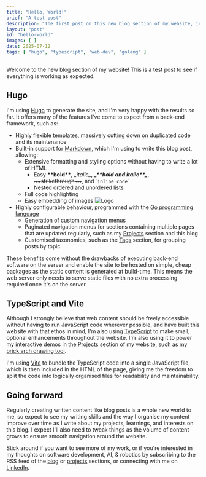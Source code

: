 ```yaml
---
title: "Hello, World!"
brief: "A test post"
description: "The first post on this new blog section of my website, introducing myself and my new Hugo-powered blog."
layout: "post"
id: "hello-world"
images: [ ]
date: 2025-07-12
tags: [ "hugo", "typescript", "web-dev", "golang" ]
---
```


Welcome to the new blog section of my website! This is a test post to see if everything is working as expected.

## Hugo

I'm using [Hugo](https://gohugo.io/) to generate the site, and I'm very happy with the results so far. It offers many of the features I've come to expect from a back-end framework, such as:

- Highly flexible templates, massively cutting down on duplicated code and its maintenance
- Built-in support for [Markdown](https://en.wikipedia.org/wiki/Markdown), which I'm using to write this blog post, allowing:
    - Extensive formatting and styling options without having to write a lot of HTML
        - Easy **\*\*bold\*\***, _\_italic\__, _**\_\*\*bold and italic\*\*\_**_, ~~&#126;&#126;strikethrough&#126;&#126;~~, and &grave;`inline code`&grave;
        - Nested ordered and unordered lists
    - Full code highlighting
    - Easy embedding of images ![Logo](/img/blog/2025-07-11-hello-world/00-logo.png)
- Highly configurable behaviour, programmed with the [Go programming language](https://go.dev/)
    - Generation of custom navigation menus
    - Paginated navigation menus for sections containing multiple pages that are updated regularly, such as my [Projects](/projects) section and this blog
    - Customised taxonomies, such as the [Tags](/tags) section, for grouping posts by topic

These benefits come without the drawbacks of executing back-end software on the server and enable the site to be hosted on simple, cheap packages as the static content is generated at build-time. This means the web server only needs to serve static files with no extra processing required once it's on the server.

## TypeScript and Vite

Although I strongly believe that web content should be freely accessible without having to run JavaScript code wherever possible, and have built this website with that ethos in mind, I'm also using [TypeScript](https://www.typescriptlang.org/) to make small, optional enhancements throughout the website. I'm also using it to power my interactive demos in the [Projects](/projects/) section of my website, such as my [brick arch drawing tool](/projects/brickarch/).

I'm using [Vite](https://vitejs.dev/) to bundle the TypeScript code into a single JavaScript file, which is then included in the HTML of the page, giving me the freedom to split the code into logically organised files for readability and maintainability.

## Going forward

Regularly creating written content like blog posts is a whole new world to me, so expect to see my writing skills and the way I organise my content improve over time as I write about my projects, learnings, and interests on this blog. I expect I'll also need to tweak things as the volume of content grows to ensure smooth navigation around the website.

Stick around if you want to see more of my work, or if you're interested in my thoughts on software development, AI, &amp; robotics by subscribing to the RSS feed of the [blog](/blog/index.xml?format=rss) or [projects](/blog/index.xml) sections, or connecting with me on [LinkedIn](https://www.linkedin.com/in/christopher-mead-4765bb182).
